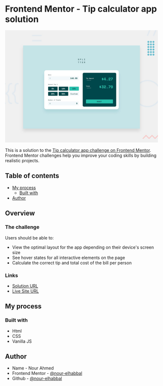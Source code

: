 # Frontend Mentor - Tip calculator app solution

![Design preview for the Interactive pricing component coding challenge](./tip-calculator-app-main/Styles-Script/design/desktop-preview.jpg)

This is a solution to the [Tip calculator app challenge on Frontend Mentor](https://www.frontendmentor.io/challenges/tip-calculator-app-ugJNGbJUX). Frontend Mentor challenges help you improve your coding skills by building realistic projects.

## Table of contents

- [My process](#my-process)
  - [Built with](#built-with)
- [Author](#author)

## Overview

### The challenge

Users should be able to:

- View the optimal layout for the app depending on their device's screen size
- See hover states for all interactive elements on the page
- Calculate the correct tip and total cost of the bill per person

### Links

- [Solution URL](https://github.com/nour-elhabbal/Tips-Calculator-App)
- [Live Site URL](https://tips-calculator-app-nu.vercel.app/)

## My process

### Built with

- Html
- CSS
- Vanilla JS

## Author

- Name - Nour Ahmed
- Frontend Mentor - [@nour-elhabbal](https://www.frontendmentor.io/profile/nour-elhabbal)
- Github - [@nour-elhabbal](https://github.com/nour-elhabbal/)

